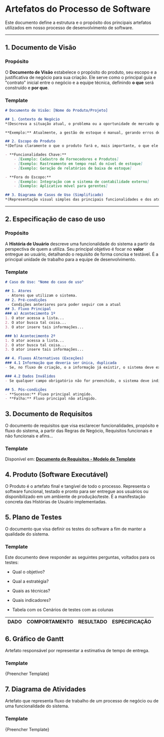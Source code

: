 # Artefatos do Processo de Software

Este documento define a estrutura e o propósito dos principais artefatos utilizados em nosso processo de desenvolvimento de software.

---

## 1. Documento de Visão

### Propósito
O **Documento de Visão** estabelece o propósito do produto, seu escopo e a justificativa de negócio para sua criação. Ele serve como o principal guia e "contrato" inicial entre o negócio e a equipe técnica, definindo **o que** será construído e **por que**.

### Template

```markdown
# Documento de Visão: [Nome do Produto/Projeto]

## 1. Contexto de Negócio
*(Descreva a situação atual, o problema ou a oportunidade de mercado que motiva a criação deste software.)*

**Exemplo:** Atualmente, a gestão de estoque é manual, gerando erros de contagem e atrasos na reposição, impactando negativamente a satisfação do cliente.

## 2. Escopo do Produto
*(Defina claramente o que o produto fará e, mais importante, o que ele **não** fará (exclusões).)*

- **Funcionalidades Chave:**
    - [Exemplo: Cadastro de Fornecedores e Produtos]
    - [Exemplo: Rastreamento em tempo real do nível de estoque]
    - [Exemplo: Geração de relatórios de baixa de estoque]

- **Fora do Escopo:**
    - [Exemplo: Integração com o sistema de contabilidade externo]
    - [Exemplo: Aplicativo móvel para gerentes]

## 3. Diagrama de Casos de Uso (Simplificado)
*(Representação visual simples das principais funcionalidades e dos atores que as utilizam.)*

```

---

## 2. Especificação de caso de uso

### Propósito
A **História de Usuário** descreve uma funcionalidade do sistema a partir da perspectiva de quem a utiliza. Seu principal objetivo é focar no **valor** entregue ao usuário, detalhando o requisito de forma concisa e testável. É a principal unidade de trabalho para a equipe de desenvolvimento.

### Template

```markdown
# Caso de Uso: "Nome do caso de uso"

## 1. Atores
 - Atores que utilizam o sistema.
## 2. Pré-condições
 - Condições anteriores para poder seguir com a atual
## 3. Fluxo Principal
### a) Acontecimento 1º
1. O ator acessa a lista...
2. O ator busca tal coisa...
3. O ator insere tais informações...

### b) Acontecimento 2º
1. O ator acessa a lista...
2. O ator busca tal coisa...
3. O ator insere tais informações...

## 4. Fluxos Alternativos (Exceções)
### 4.1 Informação que deveria ser única, duplicada
- Se, no fluxo de criação, o a informação já existir, o sistema deve exibir uma mensagem de erro informando que a informação já está cadastrada.

### 4.2 Dados Inválidos
- Se qualquer campo obrigatório não for preenchido, o sistema deve indicar quais campos precisam de atenção antes de salvar.  

## 5. Pós-condições
- **Sucesso:** Fluxo principal atingido.
- **Falha:** Fluxo principal não atingido.

```

## 3. Documento de Requisitos

O documento de requisitos que visa esclarecer funcionalidades, propósito e fluxo do sistema, a partir das Regras de Negócio, Requisitos funcionais e não funcionais e afins...

### Template


Disponível em: [**Documento de Requisitos - Modelo de Template**](https://docs.google.com/document/d/14_ZbOQq3aVavelnnB9D3wRqyQivDFaTPBvYiMCzllCE/edit?usp=sharing)

## 4. Produto (Software Executável)

O Produto é o artefato final e tangível de todo o processo. Representa o software funcional, testado e pronto para ser entregue aos usuários ou disponibilizado em um ambiente de produção/teste. É a manifestação concreta das Histórias de Usuário implementadas.


## 5. Plano de Testes

O documento que visa definir os testes do software a fim de manter a qualidade do sistema.

### Template

Este documento deve responder as seguintes perguntas, voltados para os testes:
- Qual o objetivo?
- Qual a estratégia?
- Quais as técnicas?
- Quais indicadores?

- Tabela com os Cenários de testes com as colunas


| DADO | COMPORTAMENTO | RESULTADO | ESPECIFICAÇÃO |
| :--- | :--- | :--- | :--- |


## 6. Gráfico de Gantt

Artefato responsável por representar a estimativa de tempo de entrega.

### Template

{Preencher Template}

## 7. Diagrama de Atividades

Artefato que representa fluxo de trabalho de um processo de negócio ou de uma funcionalidade do sistema.

### Template

{Preencher Template}
